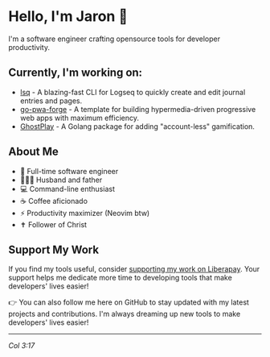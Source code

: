 <!--
**jrswab/jrswab** is a ✨ _special_ ✨ repository because its `README.md` (this file) appears on your GitHub profile.
-->
# Hello, I'm Jaron 👋

I'm a software engineer crafting opensource tools for developer productivity.

## Currently, I'm working on:
- [lsq](https://github.com/jrswab/lsq) - A blazing-fast CLI for Logseq to quickly create and edit journal entries and pages. 
- [go-pwa-forge](https://github.com/jrswab/go-pwa-forge) - A template for building hypermedia-driven progressive web apps with maximum efficiency.
- [GhostPlay](https://github.com/jrswab/ghostplay) - A Golang package for adding "account-less" gamification.

## About Me

- 💼 Full-time software engineer
- 👨‍👩‍👦 Husband and father
- 💻 Command-line enthusiast
- ☕ Coffee aficionado
- ⚡ Productivity maximizer (Neovim btw)
- ✝️ Follower of Christ

## Support My Work

If you find my tools useful, consider [supporting my work on Liberapay](https://liberapay.com/jrswab). Your support helps me dedicate more time to developing tools that make developers' lives easier!

👉 You can also follow me here on GitHub to stay updated with my latest projects and contributions. I'm always dreaming up new tools to make developers' lives easier!

---

*Col 3:17*
